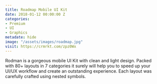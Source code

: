 ```yaml
---
title: Roadmap Mobile UI Kit
date: 2018-01-12 00:00:00 Z
categories:
- Premium
- UI
- Graphics
metadate: hide
image: "/assets/images/roadmap.jpg"
visit: https://crmrkt.com/zpz0Wx
---
```


Rodman is a gorgeous mobile UI Kit with clean and light design. Packed with 80+ layouts in 7 categories it surely will help you to speed up your UI/UX workflow and create an outstanding experience. Each layout was carefully crafted using nested symbols.
